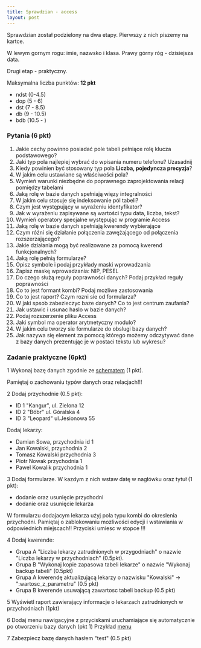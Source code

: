 ```yaml
---
title: Sprawdzian - access
layout: post
---
```


Sprawdzian został podzielony na dwa etapy.
Pierwszy z nich piszemy na kartce. 

W lewym gornym rogu: imie, nazwsko i klasa. Prawy górny róg - dzisiejsza data. 

Drugi etap - praktyczny. 

Maksymalna liczba punktów: __12 pkt__
- ndst (0-4.5)
- dop (5 - 6)
- dst (7 - 8.5)
- db (9 - 10.5)
- bdb (10.5 - ) 


### Pytania (6 pkt) 

1. Jakie cechy powinno posiadać pole tabeli pełniące rolę klucza podstawowego?
2. Jaki typ pola najlepiej wybrać do wpisania numeru telefonu? Uzasadnij
3. Kiedy powinien być stosowany typ pola __Liczba, pojedyncza precyzja__?
4. W jakim celu ustawiane są właściwości pola?
5. Wymień warunki niezbędne do poprawnego zaprojektowania relacji pomiędzy tabelami
6. Jaką rolę w bazie danych spełniają więzy integralności
7. W jakim celu stosuje się indeksowanie pól tabeli?
8. Czym jest występujący w wyrażeniu identyfikator?
9. Jak w wyrażeniu zapisywane są wartości typu data, liczba, tekst?
10. Wymień operatory specjalne występując w programie Access
11. Jaką rolę w bazie danych spełniają kwerendy wybierające
12. Czym różni się działanie połączenia zawężającego od połączenia rozszerzającego?
13. Jakie działania mogą być realizowane za pomocą kwerend funkcjonalnych?
14. Jaką rolę pełnią formularze?
15. Opisz symbole i podaj przykłady maski wprowadzania
16. Zapisz maskę wprowadzania: NIP, PESEL
17. Do czego służą reguły poprawności danych? Podaj przykład reguły poprawności
18. Co to jest formant kombi? Podaj możliwe zastosowania
19. Co to jest raport? Czym rozni sie od formularza?
20. W jaki spsob zabezieczyc baze danych? Co to jest centrum zaufania?
21. Jak ustawic i usunac haslo w bazie danych?
22. Podaj rozszerzenie pliku Access
23. Jaki symbol ma operator arytmetyczny modulo?
24. W jakim celu tworzy sie formularze do obslugi bazy danych?
25. Jak nazywa się element za pomocą którego możemy odczytywać dane z bazy danych prezentując je w postaci tekstu lub wykresu?



### Zadanie praktyczne (6pkt)


1 Wykonaj bazę danych zgodnie ze [schematem](/materialy-access/sprawdzian/schemat.PNG) (1 pkt).

Pamiętaj o zachowaniu typów danych oraz relacjach!!!

2 Dodaj przychodnie (0.5 pkt):
 - ID 1 "Kangur", ul. Zielona 12
 - ID 2 "Bóbr" ul. Góralska 4
 - ID 3 "Leopard" ul.Jesionowa 55
 
Dodaj lekarzy:
 - Damian Sowa, przychodnia id 1
 - Jan Kowalski, przychodnia 2
 - Tomasz Kowalski przychodnia 3
 - Piotr Nowak przychodnia 1
 - Pawel Kowalik przychodnia 1

 
3 Dodaj formularze. W kazdym z nich wstaw datę w nagłówku oraz tytuł (1 pkt):
 - dodanie oraz usunięcie przychodni
 - dodanie oraz usunięcie lekarza

W formularzu dodajacym lekarza użyj pola typu kombi do okreslenia przychodni. 
Pamiętaj o zablokowaniu mozliwości edycji i wstawiania w odpowiednich miejscach!!
Przyciski umiesc w stopce !!!

4 Dodaj kwerende:
  - Grupa A "Liczba lekarzy zatrudnionych w przygodniach" o nazwie "Liczba lekarzy w przychodniach" (0.5pkt).
  - Grupa B "Wykonaj kopie zapasowa tabeli lekarze" o nazwie "Wykonaj backup tabeli" (0.5pkt)
  - Grupa A kwerendę aktualizującą lekarzy o nazwisku "Kowalski" -> ":wartosc_z_parametru" (0.5 pkt)
  - Grupa B kwerende usuwającą zawartosc tabeli backup (0.5 pkt)
  
5 Wyświetl raport zawierający informacje o lekarzach zatrudnionych w przychodniach (1pkt)

6 Dodaj menu nawigacyjne z przyciskami uruchamiające się automatycznie po otworzeniu bazy danych (pkt 1)
Przykład [menu](/materialy-access/sprawdzian/menu.PNG)

7 Zabezpiecz bazę danych hasłem "test" (0.5 pkt)
